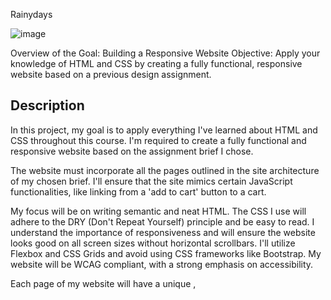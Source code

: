 Rainydays

![image](https://i.imgur.com/3WH4Az5.png)


Overview of the Goal: Building a Responsive Website
Objective: Apply your knowledge of HTML and CSS by creating a fully functional, responsive website based on a previous design assignment.

## Description

In this project, my goal is to apply everything I've learned about HTML and CSS throughout this course. I'm required to create a fully functional and responsive website based on the assignment brief I chose.

The website must incorporate all the pages outlined in the site architecture of my chosen brief. I'll ensure that the site mimics certain JavaScript functionalities, like linking from a 'add to cart' button to a cart.

My focus will be on writing semantic and neat HTML. The CSS I use will adhere to the DRY (Don't Repeat Yourself) principle and be easy to read. I understand the importance of responsiveness and will ensure the website looks good on all screen sizes without horizontal scrollbars. I'll utilize Flexbox and CSS Grids and avoid using CSS frameworks like Bootstrap. My website will be WCAG compliant, with a strong emphasis on accessibility.

Each page of my website will have a unique <meta name="description">, <title>, and h1

## Built With
- HTML
- CSS
- Javascript

## Getting Started

### Installing

1. Clone the repo:

```bash
git clone git@github.com:NoroffFEU/portfolio-1-example.git
```

2. Install the dependencies:

```
npm install
```

### Running
```bash
npm run start
```

## Contact

https://www.linkedin.com/in/erik-solberg-45b91b248/

